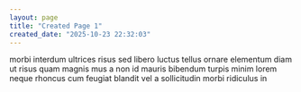 ```yaml
---
layout: page
title: "Created Page 1"
created_date: "2025-10-23 22:32:03"
---
```


morbi interdum ultrices risus sed libero luctus tellus ornare elementum diam ut risus quam magnis mus a non id mauris bibendum turpis minim lorem neque rhoncus cum feugiat blandit vel a sollicitudin morbi ridiculus in 
